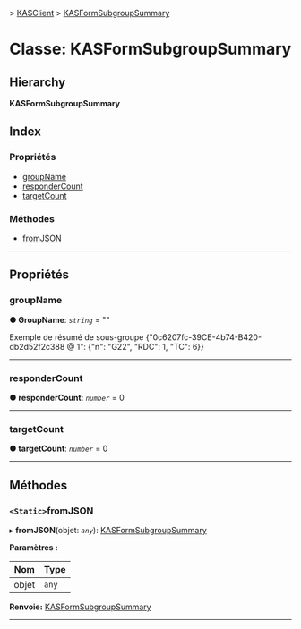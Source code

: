 [](../README.md) > [KASClient](../modules/kasclient.md) > [KASFormSubgroupSummary](../classes/kasclient.kasformsubgroupsummary.md)

# <a name="class-kasformsubgroupsummary"></a>Classe: KASFormSubgroupSummary

## <a name="hierarchy"></a>Hierarchy

**KASFormSubgroupSummary**

## <a name="index"></a>Index

### <a name="properties"></a>Propriétés

* [groupName](kasclient.kasformsubgroupsummary.md#groupname)
* [responderCount](kasclient.kasformsubgroupsummary.md#respondercount)
* [targetCount](kasclient.kasformsubgroupsummary.md#targetcount)
### <a name="methods"></a>Méthodes

* [fromJSON](kasclient.kasformsubgroupsummary.md#fromjson)

---

## <a name="properties"></a>Propriétés

<a id="groupname"></a>

###  <a name="groupname"></a>groupName

**● GroupName**: *`string`* = ""

Exemple de résumé de sous-groupe {"0c6207fc-39CE-4b74-B420-db2d52f2c388 @ 1": {"n": "G22", "RDC": 1, "TC": 6}}

___

<a id="respondercount"></a>

###  <a name="respondercount"></a>responderCount

**● responderCount**: *`number`* = 0

___

<a id="targetcount"></a>

###  <a name="targetcount"></a>targetCount

**● targetCount**: *`number`* = 0

___

## <a name="methods"></a>Méthodes

<a id="fromjson"></a>

### <a name="static-fromjson"></a>`<Static>`fromJSON

▸ **fromJSON**(objet: *`any`*): [KASFormSubgroupSummary](kasclient.kasformsubgroupsummary.md)

**Paramètres :**

| Nom | Type |
| ------ | ------ |
| objet | `any` |

**Renvoie:** [KASFormSubgroupSummary](kasclient.kasformsubgroupsummary.md)

___

